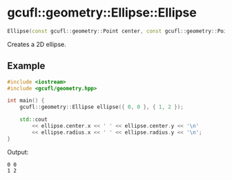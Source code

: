 # gcufl::geometry::Ellipse::Ellipse
```cpp
Ellipse(const gcufl::geometry::Point center, const gcufl::geometry::Point radius, const double rotation = 0) noexcept;
```
Creates a 2D ellipse.
## Example
```cpp
#include <iostream>
#include <gcufl/geometry.hpp>

int main() {
	gcufl::geometry::Ellipse ellipse({ 0, 0 }, { 1, 2 });

	std::cout
		<< ellipse.center.x << ' ' << ellipse.center.y << '\n'
		<< ellipse.radius.x << ' ' << ellipse.radius.y << '\n';
}
```
Output:
```
0 0
1 2
```
